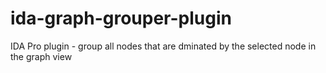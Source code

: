 # ida-graph-grouper-plugin
IDA Pro plugin - group all nodes that are dminated by the selected node in the graph view

